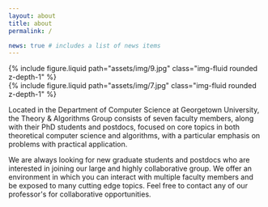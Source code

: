 ```yaml
---
layout: about
title: about
permalink: /

news: true # includes a list of news items
---
```



<div class="row mt-3">
    <div class="col-sm mt-3 mt-md-0">
        {% include figure.liquid path="assets/img/9.jpg" class="img-fluid rounded z-depth-1" %}
    </div>
    <div class="col-sm mt-3 mt-md-0">
        {% include figure.liquid path="assets/img/7.jpg" class="img-fluid rounded z-depth-1" %}
    </div>
</div>

Located in the Department of Computer Science at Georgetown University, the Theory & Algorithms Group consists of seven faculty members, along with their PhD students and postdocs, focused on core topics in both theoretical computer science and algorithms, with a particular emphasis on problems with practical application.

We are always looking for new graduate students and postdocs who are interested in joining our large and highly collaborative group. We offer an environment in which you can interact with multiple faculty members and be exposed to many cutting edge topics. Feel free to contact any of our professor's for collaborative opportunities.
